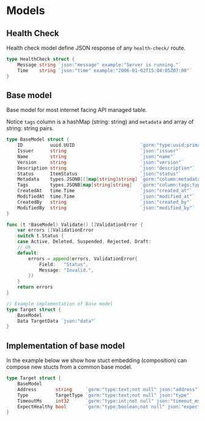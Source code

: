 # Models

## Health Check

Health check model define JSON response of any `health-check/` route.

```go
type HealthCheck struct {
	Message string `json:"message" example:"Server is running."`
	Time    string `json:"time" example:"2006-01-02T15:04:05Z07:00"`
}
```

## Base model

Base model for most internet facing API managed table.

Notice `tags` column is a hashMap (string: string) and `metadata` and array of string: string pairs.

```go
type BaseModel struct {
	ID          uuid.UUID                        `gorm:"type:uuid;primaryKey" json:"id"`
	Issuer      string                           `json:"issuer"`
	Name        string                           `json:"name"`
	Version     string                           `json:"version"`
	Description string                           `json:"description"`
	Status      ItemStatus                       `json:"status"`
	Metadata    types.JSONB[[]map[string]string] `gorm:"column:metadata;type:jsonb" json:"metadata"`
	Tags        types.JSONB[map[string]string]   `gorm:"column:tags;type:jsonb"     json:"tags"`
	CreatedAt   time.Time                        `json:"created_at"`
	ModifiedAt  time.Time                        `json:"modified_at"`
	CreatedBy   string                           `json:"created_by"`
	ModifiedBy  string                           `json:"modified_by"`
}

func (t *BaseModel) Validate() []ValidationError {
	var errors []ValidationError
	switch t.Status {
	case Active, Deleted, Suspended, Rejected, Draft:
	// Ok
	default:
		errors = append(errors, ValidationError{
			Field:   "Status",
			Message: "Invalid.",
		})
	}
	return errors
}

// Example implementation of Base model 
type Target struct {
	BaseModel
	Data TargetData `json:"data"`
}
```

## Implementation of base model

In the example below we show how stuct embedding (composition) can compose new stucts from a common base model.

```go
type Target struct {
	BaseModel
	Address       string     `gorm:"type:text;not null" json:"address"`
	Type          TargetType `gorm:"type:text;not null" json:"type"`
	TimeoutMs     int32      `gorm:"type:int;not null" json:"timeout_ms"` // timeout in milliseconds
	ExpectHealthy bool       `gorm:"type:boolean;not null" json:"expect_healthy"`
}
```
